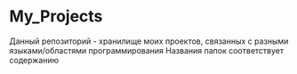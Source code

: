 # My_Projects
Данный репозиторий - хранилище моих проектов, связанных с разными языками/областями программирования
Названия папок соответствует содержанию
